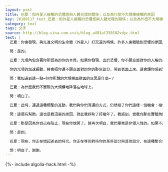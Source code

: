 ```yaml
---
layout: post
title: 巴夏：和外星人接觸的恐懼感與人體光環的關係；以及為什麼不大規模接觸的原因
key: 20180117_text_巴夏：和外星人接觸的恐懼感與人體光環的關係；以及為什麼不大規模接觸的原因
category: text
tags: 文字
source: http://blog.sina.com.cn/s/blog_a491af250102vdyc.html
text: |
  巴夏：你會發現，與先進文明的生命體（外星人）打交道的時候，許多人會體驗到恐懼的原因之一，是因為人體周圍有一個叫做光環的能量場⋯你明白嗎？

  問：是的。

  巴夏：光環內包含著你所認為的你的本質。如果你發現，出於恐懼，你不願意面對你的人格的某些部分，那麼，在光環中將會出現緩慢的振動或者間隙。當你的光環與一個完全整合的生命體的光環接觸的時候，對你來說，該生命體的光環代表了更快的振動速度。這個更快的振動光環通過迫使你的光環加快提高振動速度，能夠壓倒/衝擊你的光環的振動速度。

  你的光環的加速振動，將會把你還不願意面對的你的那些部分，帶到表面上來。這會讓你感到驚恐無措，癱軟在地。這就是為什麼我們此時不與你們進行大規模面對面接觸的主要原因之一。

  問：我知道到這一點⋯但你所說的大規模面對面的意思是什麼⋯？

  巴夏：為什麼我們不實際的大規模地降落在地球上。

  問：明白了。

  巴夏：此時，通過這種類型的互動，我們與你們溝通的方式，仍然給了你們這樣一個機會：相信或不相信接觸是否正在發生。因為，你們星球上的許多人並不想知道接觸正在發生。所以，我們尊重他們的意願；畢竟這是你們的星球。

  問：這很有幫助。這也是我沮喪的原因，對此我掙紮了好幾年了。我感到，當我向那些實體詢問信息的時候，信息明顯被阻止了，它們給了我混亂的信息。

  巴夏：那是因為你自己在阻止，現在你放開了。請再次明白，我們畢竟是非侵入性的。如果不是你們選擇分享的時刻，我們無法知曉。你懂了嗎？

  問：是的。

  巴夏：現在，你正在憶起逝去的時光。你正在等同對待你的某些部分與其他部分，在這種整合和混合中，你會發現完整的圖像，沒有漏掉任何一個碎片。你懂了嗎？

  問：明白了，謝謝。
---
```


{%- include algolia-hack.html -%}
